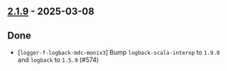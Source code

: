 ## [2.1.9](https://github.com/Kevin-Lee/logger-f/issues?q=is%3Aissue%20is%3Aclosed%20milestone%3Av2-m1-15) - 2025-03-08

## Done
* [`logger-f-logback-mdc-monix3`] Bump `logback-scala-interop` to `1.9.0` and `logback` to `1.5.9` (#574)
